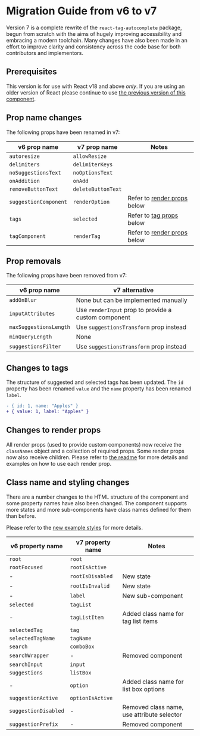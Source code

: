 # Migration Guide from v6 to v7

Version 7 is a complete rewrite of the `react-tag-autocomplete` package, begun from scratch with the aims of hugely improving accessibility and embracing a modern toolchain. Many changes have also been made in an effort to improve clarity and consistency across the code base for both contributors and implementors.

## Prerequisites

This version is for use with React v18 and above _only_. If you are using an older version of React please continue to use [the previous version of this component](https://github.com/i-like-robots/react-tags).

## Prop name changes

The following props have been renamed in v7:

| v6 prop name          | v7 prop name       | Notes                                                   |
| --------------------- | ------------------ | ------------------------------------------------------- |
| `autoresize`          | `allowResize`      |                                                         |
| `delimiters`          | `delimiterKeys`    |                                                         |
| `noSuggestionsText`   | `noOptionsText`    |                                                         |
| `onAddition`          | `onAdd`            |                                                         |
| `removeButtonText`    | `deleteButtonText` |                                                         |
| `suggestionComponent` | `renderOption`     | Refer to [render props](#changes-to-render-props) below |
| `tags`                | `selected`         | Refer to [tag props](#changes-to-tags) below            |
| `tagComponent`        | `renderTag`        | Refer to [render props](#changes-to-render-props) below |

## Prop removals

The following props have been removed from v7:

| v6 prop name           | v7 alternative                                       |
| ---------------------- | ---------------------------------------------------- |
| `addOnBlur`            | None but can be implemented manually                 |
| `inputAttributes`      | Use `renderInput` prop to provide a custom component |
| `maxSuggestionsLength` | Use `suggestionsTransform` prop instead              |
| `minQueryLength`       | None                                                 |
| `suggestionsFilter`    | Use `suggestionsTransform` prop instead              |

## Changes to tags

The structure of suggested and selected tags has been updated. The `id` property has been renamed `value` and the `name` property has been renamed `label`.

```diff
- { id: 1, name: "Apples" }
+ { value: 1, label: "Apples" }
```

## Changes to render props

All render props (used to provide custom components) now receive the `classNames` object and a collection of required props. Some render props now also receive children. Please refer to [the readme](readme.md#props) for more details and examples on how to use each render prop.

## Class name and styling changes

There are a number changes to the HTML structure of the component and some property names have also been changed. The component supports more states and more sub-components have class names defined for them than before.

Please refer to the [new example styles](example/src/styles.css) for more details.

| v6 property name     | v7 property name | Notes                                      |
| -------------------- | ---------------- | ------------------------------------------ |
| `root`               | `root`           |                                            |
| `rootFocused`        | `rootIsActive`   |                                            |
| -                    | `rootIsDisabled` | New state                                  |
| -                    | `rootIsInvalid`  | New state                                  |
| -                    | `label`          | New sub-component                          |
| `selected`           | `tagList`        |                                            |
| -                    | `tagListItem`    | Added class name for tag list items        |
| `selectedTag`        | `tag`            |                                            |
| `selectedTagName`    | `tagName`        |                                            |
| `search`             | `comboBox`       |                                            |
| `searchWrapper`      | -                | Removed component                          |
| `searchInput`        | `input`          |                                            |
| `suggestions`        | `listBox`        |                                            |
| -                    | `option`         | Added class name for list box options      |
| `suggestionActive`   | `optionIsActive` |                                            |
| `suggestionDisabled` | -                | Removed class name, use attribute selector |
| `suggestionPrefix`   | -                | Removed component                          |
